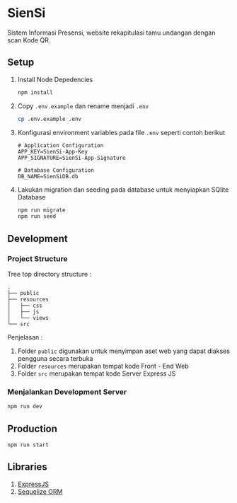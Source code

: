 # SienSi
Sistem Informasi Presensi, website rekapitulasi tamu undangan dengan scan Kode QR.

## Setup
1. Install Node Depedencies
   ```sh
   npm install
   ```
2. Copy `.env.example` dan rename menjadi `.env`
   ```sh
   cp .env.example .env
   ```
3. Konfigurasi environment variables pada file `.env` seperti contoh berikut
   ```env
   # Application Configuration
   APP_KEY=SienSi-App-Key
   APP_SIGNATURE=SienSi-App-Signature

   # Database Configuration
   DB_NAME=SienSiDB.db
   ```
4. Lakukan migration dan seeding pada database untuk menyiapkan SQlite Database
   ```sh
   npm run migrate
   npm run seed
   ```

## Development
### Project Structure
Tree top directory structure :
```
.
├── public
├── resources
│   ├── css
│   ├── js
│   └── views
└── src
```

Penjelasan :
1. Folder `public` digunakan untuk menyimpan aset web yang dapat diakses pengguna secara terbuka
2. Folder `resources` merupakan tempat kode Front - End Web
3. Folder `src` merupakan tempat kode Server Express JS

### Menjalankan Development Server
```sh
npm run dev
```

## Production
```sh
npm run start
```

## Libraries
1. [ExpressJS](https://expressjs.com/)
2. [Sequelize ORM](https://sequelize.org/)

